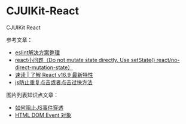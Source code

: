 # CJUIKit-React
CJUIKit React





参考文章：

* [eslint解决方案整理](https://blog.csdn.net/zcfzfc123456789/article/details/87899298)
* [react小问题（Do not mutate state directly. Use setState() react/no-direct-mutation-state）](https://blog.csdn.net/wangshang1320/article/details/89885655)
* [速读 | 了解 React v16.9 最新特性](https://blog.csdn.net/github_34708151/article/details/99670079)
* [js防止重复点击或者点击过快方法](https://blog.csdn.net/weixin_40687883/article/details/81386127)





图片列表知识点文章：

* [如何阻止JS事件穿透](https://blog.csdn.net/qq_33368158/article/details/79670011)
* [HTML DOM Event 对象](https://www.w3school.com.cn/jsref/dom_obj_event.asp)

